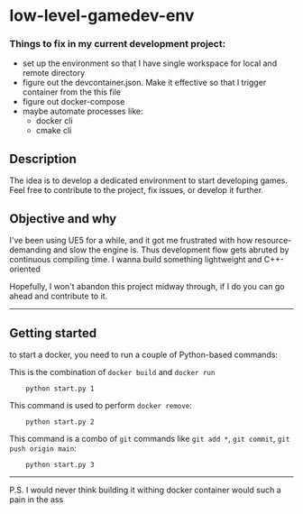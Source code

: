 # low-level-gamedev-env

### Things to fix in my current development project:
- set up the environment so that I have single workspace for local and remote directory
- figure out the devcontainer.json. Make it effective so that I trigger container from the this file
- figure out docker-compose
- maybe automate processes like:
    - docker cli
    - cmake cli

## Description
The idea is to develop a dedicated environment to start developing games.
Feel free to contribute to the project, fix issues, or develop it further.

## Objective and why
I've been using UE5 for a while, and it got me frustrated with how resource-demanding and slow the engine is. 
Thus development flow gets abruted by continuous compiling time. I wanna build something lightweight and C++-oriented

Hopefully, I won't abandon this project midway through, if I do you can go ahead and contribute to it.

---
## Getting started
to start a docker, you need to run a couple of Python-based commands:

This is the combination of `docker build` and  `docker run`
```
    python start.py 1 
```
This command is used to perform `docker remove`:
```
    python start.py 2
```
This command is a combo of `git` commands like `git add *`, `git commit`, `git push origin main`:
```
    python start.py 3
```


---
P.S. I would never think building it withing docker container would such a pain in the ass
